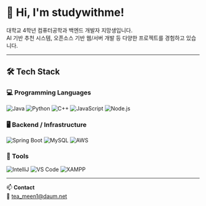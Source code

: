 # 👋 Hi, I'm studywithme!

대학교 4학년 컴퓨터공학과 백엔드 개발자 지망생입니다.  
AI 기반 추천 시스템, 오픈소스 기반 웹/서버 개발 등 다양한 프로젝트를 경험하고 있습니다.

---

## 🛠️ Tech Stack

### 💻 Programming Languages  
![Java](https://img.shields.io/badge/Java-007396?style=flat&logo=OpenJDK&logoColor=white)
![Python](https://img.shields.io/badge/Python-3776AB?style=flat&logo=Python&logoColor=white)
![C++](https://img.shields.io/badge/C++-00599C?style=flat&logo=C%2B%2B&logoColor=white)
![JavaScript](https://img.shields.io/badge/JavaScript-F7DF1E?style=flat&logo=JavaScript&logoColor=black)
![Node.js](https://img.shields.io/badge/Node.js-339933?style=flat&logo=Node.js&logoColor=white)

### 🖥️ Backend / Infrastructure  
![Spring Boot](https://img.shields.io/badge/SpringBoot-6DB33F?style=flat&logo=Spring-Boot&logoColor=white)
![MySQL](https://img.shields.io/badge/MySQL-4479A1?style=flat&logo=MySQL&logoColor=white)
![AWS](https://img.shields.io/badge/AWS-232F3E?style=flat&logo=Amazon-AWS&logoColor=white)

### 🧰 Tools  
![IntelliJ](https://img.shields.io/badge/IntelliJ-000000?style=flat&logo=intellijidea&logoColor=white)
![VS Code](https://img.shields.io/badge/VSCode-007ACC?style=flat&logo=VisualStudioCode&logoColor=white)
![XAMPP](https://img.shields.io/badge/XAMPP-FB7A24?style=flat&logo=XAMPP&logoColor=white)

---

📫 **Contact**  
📧 tea_meen1@daum.net

